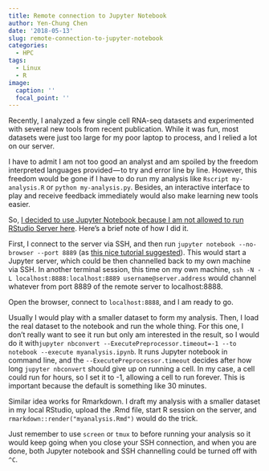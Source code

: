 ```yaml
---
title: Remote connection to Jupyter Notebook
author: Yen-Chung Chen
date: '2018-05-13'
slug: remote-connection-to-jupyter-notebook
categories:
  - HPC
tags:
  - Linux
  - R
image:
  caption: ''
  focal_point: ''
---
```

Recently, I analyzed a few single cell RNA-seq datasets and experimented
with several new tools from recent publication. While it was fun, most
datasets were just too large for my poor laptop to process, and I relied
a lot on our server.

I have to admit I am not too good an analyst and am spoiled by the
freedom interpreted languages provided — to try and error line by line.
However, this freedom would be gone if I have to do run my analysis like
`Rscript my-analysis.R` or `python my-analysis.py`. Besides, an
interactive interface to play and receive feedback immediately would
also make learning new tools easier.

So, [I decided to use Jupyter Notebook because I am not allowed to run
RStudio Server
here](https://www.yccbio.net/post/run-seurat-an-r-package-in-a-notebook-interface-on-a-server-without-root/).
Here’s a brief note of how I did it.

First, I connect to the server via SSH, and then run `jupyter notebook --no-browser --port 8889` (as [this nice tutorial
suggested](https://coderwall.com/p/ohk6cg/remote-access-to-ipython-notebooks-via-ssh)).
This would start a Jupyter server, which could be then channelled back
to my own machine via SSH. In another terminal session, this time on my
own machine, `ssh -N -L localhost:8888:localhost:8889 username@server.address` would channel whatever from port 8889 of the remote server to localhost:8888.

Open the browser, connect to `localhost:8888`, and I am ready to go.

Usually I would play with a smaller dataset to form my analysis. Then, I
load the real dataset to the notebook and run the whole thing. For this
one, I don’t really want to see it run but only am interested in the
result, so I would do it with`jupyter nbconvert --ExecutePreprocessor.timeout=-1 --to notebook --execute myanalysis.ipynb`. It runs Jupyter notebook in command line, and the
`--ExecutePreprocessor.timeout` decides after how long `jupyter
nbconvert` should give up on running a cell. In my case, a cell could
run for hours, so I set it to -1, allowing a cell to run forever. This
is important because the default is something like 30 minutes.

Similar idea works for Rmarkdown. I draft my analysis with a smaller
dataset in my local RStudio, upload the .Rmd file, start R session on
the server, and `rmarkdown::render("myanalysis.Rmd")` would do the
trick.

Just remember to use `screen` or `tmux` to before running your analysis
so it would keep going when you close your SSH connection, and when you
are done, both Jupyter notebook and SSH channelling could be turned off
with `^C`.
